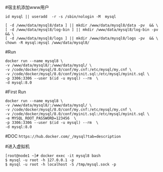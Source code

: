 #宿主机添加www用户
```
id mysql || useradd  -r -s /sbin/nologin -M  mysql

[ -d /www/data/mysql8/data ] || mkdir /www/data/mysql8/data -pv  && \
[ -d /www/data/mysql8/log-bin ] || mkdir /www/data/mysql8/log-bin -pv  && \
[ -d /www/data/mysql8/logs ] || mkdir /www/data/mysql8/logs -pv  && \
chown -R mysql:mysql /www/data/mysql8/ 
```




#Run
```
docker run --name mysql8 \
-v /www/data/mysql8/:/www/data/mysql/ \
-v /code/docker/mysql/8.0/conf/my.cnf:/etc/mysql/my.cnf \
-v /code/docker/mysql/8.0/conf/myinit.sql:/etc/mysql/myinit.sql \
-p 3306:3306 --user $(id -u mysql) --rm  \
-d mysql:8.0
```

#First Run
```
docker run --name mysql8 \
-v /www/data/mysql8/:/www/data/mysql/ \
-v /code/docker/mysql/8.0/conf/my.cnf:/etc/mysql/my.cnf \
-v /code/docker/mysql/8.0/conf/myinit.sql:/etc/mysql/myinit.sql \
-e MYSQL_ROOT_PASSWORD=123456  \
-p 3306:3306 --user $(id -u mysql) --rm  \
-d mysql:8.0
```


#DOC
```https://hub.docker.com/_/mysql?tab=description```

#进入虚拟机
```
[root@node1 ~]# docker exec -it mysql8 bash
$ mysql -u root -h 127.0.0.1 -p
$ mysql -u root -h localhost -S /tmp/mysql.sock -p
```
